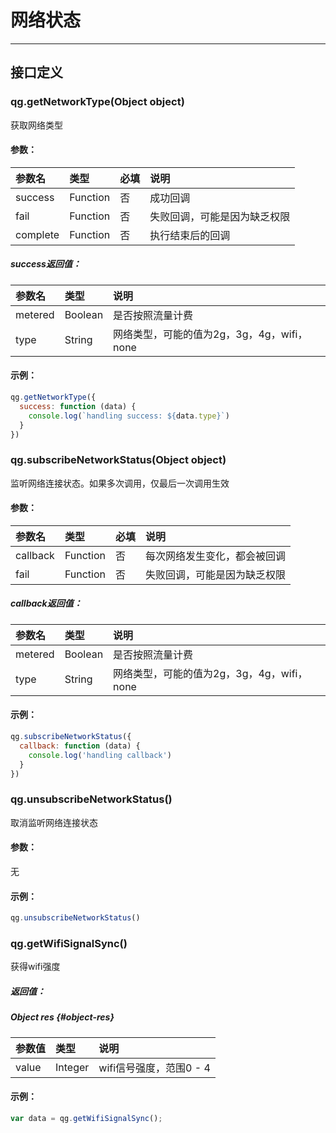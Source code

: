 # 网络状态

---

## 接口定义

### qg.getNetworkType\(Object object\)

获取网络类型

#### 参数：

| 参数名 | 类型 | 必填 | 说明 |
| :--- | :--- | :--- | :--- |
| success | Function | 否 | 成功回调 |
| fail | Function | 否 | 失败回调，可能是因为缺乏权限 |
| complete | Function | 否 | 执行结束后的回调 |

##### success返回值：

| 参数名 | 类型 | 说明 |
| :--- | :--- | :--- |
| metered | Boolean | 是否按照流量计费 |
| type | String | 网络类型，可能的值为2g，3g，4g，wifi，none |

#### 示例：

```js
qg.getNetworkType({
  success: function (data) {
    console.log(`handling success: ${data.type}`)
  }
})
```

### qg.subscribeNetworkStatus\(Object object\)

监听网络连接状态。如果多次调用，仅最后一次调用生效

#### 参数：

| 参数名 | 类型 | 必填 | 说明 |
| :--- | :--- | :--- | :--- |
| callback | Function | 否 | 每次网络发生变化，都会被回调 |
| fail | Function | 否 | 失败回调，可能是因为缺乏权限 |

##### callback返回值：

| 参数名 | 类型 | 说明 |
| :--- | :--- | :--- |
| metered | Boolean | 是否按照流量计费 |
| type | String | 网络类型，可能的值为2g，3g，4g，wifi，none |

#### 示例：

```js
qg.subscribeNetworkStatus({
  callback: function (data) {
    console.log('handling callback')
  }
})
```

### qg.unsubscribeNetworkStatus\(\)

取消监听网络连接状态

#### 参数：

无

#### 示例：

```js
qg.unsubscribeNetworkStatus()
```

### qg.getWifiSignalSync\(\)

获得wifi强度

##### 返回值：

##### Object res {#object-res}

| 参数值 | 类型 | 说明 |
| :--- | :--- | :--- |
| value | Integer | wifi信号强度，范围0 - 4 |

#### 示例：

```js
var data = qg.getWifiSignalSync();
```



